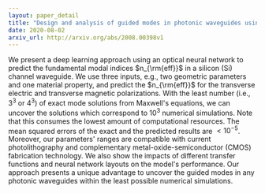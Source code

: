 ```yaml
---
layout: paper_detail
title: "Design and analysis of guided modes in photonic waveguides using optical neural network"
date: 2020-08-02
arxiv_url: http://arxiv.org/abs/2008.00398v1
---
```


We present a deep learning approach using an optical neural network to predict the fundamental modal indices $n_{\rm{eff}}$ in a silicon (Si) channel waveguide. We use three inputs, e.g., two geometric parameters and one material property, and predict the $n_{\rm{eff}}$ for the transverse electric and transverse magnetic polarizations. With the least number (i.e., $3^3$ or $4^3$) of exact mode solutions from Maxwell's equations, we can uncover the solutions which correspond to $10^3$ numerical simulations. Note that this consumes the lowest amount of computational resources. The mean squared errors of the exact and the predicted results are $<10^{-5}$. Moreover, our parameters' ranges are compatible with current photolithography and complementary metal-oxide-semiconductor (CMOS) fabrication technology. We also show the impacts of different transfer functions and neural network layouts on the model's performance. Our approach presents a unique advantage to uncover the guided modes in any photonic waveguides within the least possible numerical simulations.
